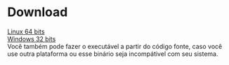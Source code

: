 
# Download  
[Linux 64 bits](https://raw.githubusercontent.com/pabloufrn/simulador_de_cache/download/linux/amd64/simulador_de_cache.zip)  
[Windows 32 bits](https://raw.githubusercontent.com/pabloufrn/simulador_de_cache/download/windows/x86/simulador_de_cache.zip)  
Você também pode fazer o executável a partir do código fonte, caso você use outra plataforma ou esse binário seja 
incompátivel com seu sistema.
